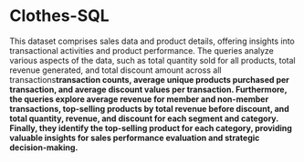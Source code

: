 # Clothes-SQL
This dataset comprises sales data and product details, offering insights into transactional activities and product performance. The queries analyze various aspects of the data, such as total quantity sold for all products, total revenue generated, and total discount amount across all transactions**transaction counts, average unique products purchased per transaction, and average discount values per transaction. Furthermore, the queries explore average revenue for member and non-member transactions, top-selling products by total revenue before discount, and total quantity, revenue, and discount for each segment and category. Finally, they identify the top-selling product for each category, providing valuable insights for sales performance evaluation and strategic decision-making.**
